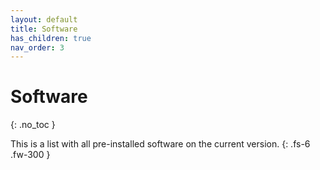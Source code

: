 ```yaml
---
layout: default
title: Software
has_children: true
nav_order: 3
---
```


# Software
{: .no_toc }

This is a list with all pre-installed software on the current version.
{: .fs-6 .fw-300 }
